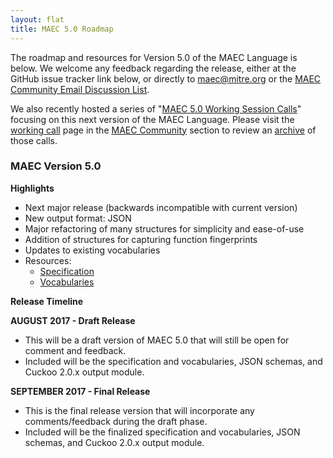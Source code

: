 ```yaml
---
layout: flat
title: MAEC 5.0 Roadmap
---
```


The roadmap and resources for Version 5.0 of the MAEC Language is below. We welcome any feedback regarding the release, either at the GitHub issue tracker link below, or directly to <a href="mailto:maec@mitre.org">maec@mitre.org</a> or the <a href="http://maecproject.github.io/community/#discussion-lists--archives">MAEC Community Email Discussion List</a>. 

We also recently hosted a series of "<a href="/working-call">MAEC 5.0 Working Session Calls</a>" focusing on this next version of the MAEC Language. Please visit the <a href="/working-call">working call</a> page in the <a href="/community">MAEC Community</a> section to review an <a href="/working-call/#maec-50-working-calls-archive">archive</a> of those calls.

<div class="row">
  <div class="col-md-6">
    <div class="panel panel-default">
      <div class="panel-heading">
        <h3 class="panel-title"><b>MAEC Version 5.0</b></h3>
      </div>
      <div class="panel-body">
      <strong>Highlights</strong>
       <ul>
		  <li>Next major release (backwards incompatible with current version)</li>
		  <li>New output format: JSON</li>
		  <li>Major refactoring of many structures for simplicity and ease-of-use</li>
		  <li>Addition of structures for capturing function fingerprints</li>
		  <li>Updates to existing vocabularies</li>
	          <li>Resources:
		  	<ul>
			  <li><a href="https://docs.google.com/document/d/1cnjjZAPHITFjo_8xGVBo1mX9Qvo7pN-YJ4pRZwdsuL0/edit#heading=h.2gtji7hk59te">Specification</a></li>
			  <li><a href="https://docs.google.com/document/d/1btZGq2H6xtSsjrweL6NMXx7KHg6B2yIZkz9nSe6JZfA/edit#">Vocabularies</a></li>
			  </ul>
			  </div>
      <div class="panel-body">
      <strong>Release Timeline</strong>
      <p><strong>AUGUST 2017 - Draft Release</strong></p>
                        <ul>
			  <li>This will be a draft version of MAEC 5.0 that will still be open for comment and feedback.</li>
			  <li>Included will be the specification and vocabularies, JSON schemas, and Cuckoo 2.0.x output module.</li>
			</ul>
       <p><strong>SEPTEMBER 2017 - Final Release</strong></p>
                         <ul>
			  <li>This is the final release version that will incorporate any comments/feedback during the draft phase.</li>
			  <li>Included will be the finalized specification and vocabularies, JSON schemas, and Cuckoo 2.0.x output   module.</li>
			  </ul>

